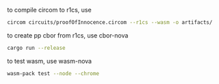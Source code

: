 to compile circom to r1cs, use 

```sh
circom circuits/proofOfInnocence.circom --r1cs --wasm -o artifacts/
```

to create pp cbor from r1cs, use cbor-nova

```sh
cargo run --release
```

to test wasm, use wasm-nova

```sh
wasm-pack test --node --chrome
```
